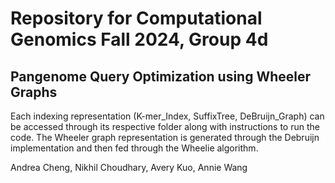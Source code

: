 # Repository for Computational Genomics Fall 2024, Group 4d
## Pangenome Query Optimization using Wheeler Graphs

Each indexing representation (K-mer_Index, SuffixTree, DeBruijn_Graph) can be accessed through its respective folder along with instructions to run the code. The Wheeler graph representation is generated through the Debruijn implementation and then fed through the Wheelie algorithm.

Andrea Cheng, Nikhil Choudhary, Avery Kuo, Annie Wang
